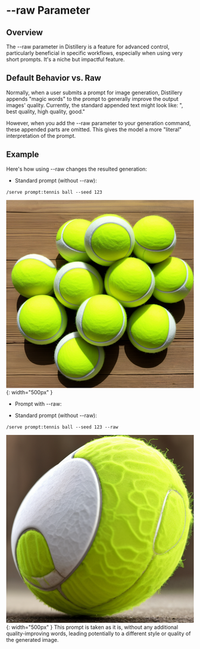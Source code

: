 # --raw Parameter

## Overview

The --raw parameter in Distillery is a feature for advanced control, particularly beneficial in specific workflows, especially when using very short prompts. It's a niche but impactful feature.

## Default Behavior vs. Raw

Normally, when a user submits a prompt for image generation, Distillery appends "magic words" to the prompt to generally improve the output images' quality. Currently, the standard appended text might look like: ", best quality, high quality, good."

However, when you add the --raw parameter to your generation command, these appended parts are omitted. This gives the model a more "literal" interpretation of the prompt.

## Example

Here's how using --raw changes the resulted generation:

- Standard prompt (without --raw):
```simpletext
/serve prompt:tennis ball --seed 123
```
![Standard](1_no_raw.png){: width="500px" }

- Prompt with --raw:

- Standard prompt (without --raw):
```simpletext
/serve prompt:tennis ball --seed 123 --raw
```
![With Raw](2_raw.png){: width="500px" }
This prompt is taken as it is, without any additional quality-improving words, leading potentially to a different style or quality of the generated image.
